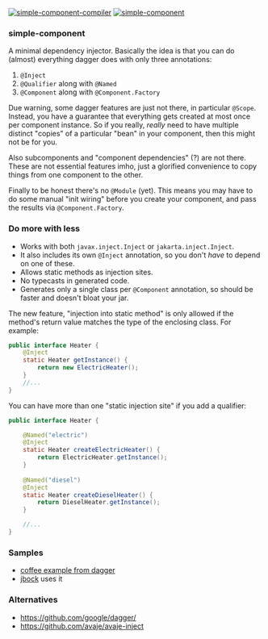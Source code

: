 [![simple-component-compiler](https://maven-badges.herokuapp.com/maven-central/io.github.jbock-java/simple-component-compiler/badge.svg?color=grey&subject=simple-component-compiler)](https://maven-badges.herokuapp.com/maven-central/io.github.jbock-java/simple-component-compiler)
[![simple-component](https://maven-badges.herokuapp.com/maven-central/io.github.jbock-java/simple-component/badge.svg?subject=simple-component)](https://maven-badges.herokuapp.com/maven-central/io.github.jbock-java/simple-component)

### simple-component

A minimal dependency injector. Basically the idea is that you can do (almost) everything dagger does with only three annotations:

1. `@Inject`
2. `@Qualifier` along with `@Named`
3. `@Component` along with `@Component.Factory`

Due warning, some dagger features are just not there, in particular `@Scope`.
Instead, you have a guarantee that everything gets created at most once per component instance.
So if you really, *really* need to have multiple distinct "copies" of a particular "bean" in your component, then this might not be for you.

Also subcomponents and "component dependencies" (?) are not there. These are not essential features imho, just a glorified convenience to copy
things from one component to the other.

Finally to be honest there's no `@Module` (yet).
This means you may have to do some manual "init wiring" before you create your component, and pass the results via `@Component.Factory`.

### Do more with less

* Works with both `javax.inject.Inject` or `jakarta.inject.Inject`.
* It also includes its own `@Inject` annotation, so you don't *have* to depend on one of these.
* Allows static methods as injection sites.
* No typecasts in generated code.
* Generates only a single class per `@Component` annotation, so should be faster and doesn't bloat your jar.

The new feature, "injection into static method" is only allowed if the method's return value matches the type of the enclosing class. For example:

```java
public interface Heater {
    @Inject
    static Heater getInstance() {
        return new ElectricHeater();
    }
    //...
}
```
You can have more than one "static injection site" if you add a qualifier:

```java
public interface Heater {

    @Named("electric")
    @Inject
    static Heater createElectricHeater() {
        return ElectricHeater.getInstance();
    }
    
    @Named("diesel")
    @Inject
    static Heater createDieselHeater() {
        return DieselHeater.getInstance();
    }

    //...
}
```

### Samples

* [coffee example from dagger](https://github.com/jbock-java/modular-thermosiphon)
* [jbock](https://github.com/jbock-java/jbock) uses it

### Alternatives

* https://github.com/google/dagger/
* https://github.com/avaje/avaje-inject
